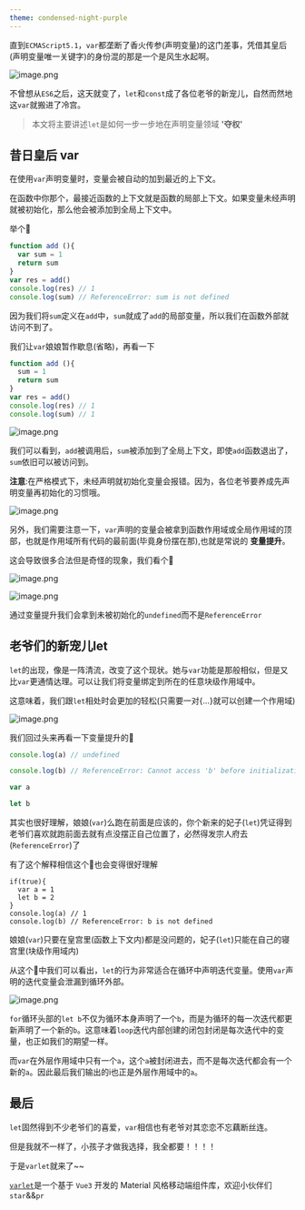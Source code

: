 ```yaml
---
theme: condensed-night-purple
---
```



直到`ECMAScript5.1`，`var`都垄断了香火传参(声明变量)的这门差事，凭借其皇后(声明变量唯一关键字)的身份混的那是一个是风生水起啊。

![image.png](1.png)

不曾想从`ES6`之后，这天就变了，`let`和`const`成了各位老爷的新宠儿，自然而然地这`var`就搬进了冷宫。

> 本文将主要讲述`let`是如何一步一步地在声明变量领域 **'夺权'**


<!-- more -->



## 昔日皇后 var

在使用`var`声明变量时，变量会被自动的加到最近的上下文。

在函数中你那个，最接近函数的上下文就是函数的局部上下文。如果变量未经声明就被初始化，那么他会被添加到全局上下文中。

举个🌰

```js
function add (){
  var sum = 1
  return sum
}
var res = add()
console.log(res) // 1
console.log(sum) // ReferenceError: sum is not defined
```
因为我们将`sum`定义在`add`中，`sum`就成了`add`的局部变量，所以我们在函数外部就访问不到了。

我们让`var`娘娘暂作歇息(省略)，再看一下

```js
function add (){
  sum = 1
  return sum
}
var res = add()
console.log(res) // 1
console.log(sum) // 1
```

![image.png](2.png)

我们可以看到，`add`被调用后，`sum`被添加到了全局上下文，即使`add`函数退出了，`sum`依旧可以被访问到。

**注意**:在严格模式下，未经声明就初始化变量会报错。因为，各位老爷要养成先声明变量再初始化的习惯哦。

![image.png](3.png)


另外，我们需要注意一下，`var`声明的变量会被拿到函数作用域或全局作用域的顶部，也就是作用域所有代码的最前面(毕竟身份摆在那),也就是常说的 **变量提升**。

这会导致很多合法但是奇怪的现象，我们看个🌰

![image.png](4.png)


![image.png](5.png)

通过变量提升我们会拿到未被初始化的`undefined`而不是`ReferenceError`


## 老爷们的新宠儿let

`let`的出现，像是一阵清流，改变了这个现状。她与`var`功能是那般相似，但是又比`var`更通情达理。可以让我们将变量绑定到所在的任意块级作用域中。

这意味着，我们跟`let`相处时会更加的轻松(只需要一对{...}就可以创建一个作用域)

![image.png](6.png)


我们回过头来再看一下变量提升的🌰

```js
console.log(a) // undefined

console.log(b) // ReferenceError: Cannot access 'b' before initialization

var a

let b
```

其实也很好理解，娘娘(`var`)么跑在前面是应该的，你个新来的妃子(`let`)凭证得到老爷们喜欢就跑前面去就有点没摆正自己位置了，必然得发宗人府去(`ReferenceError`)了


有了这个解释相信这个🌰也会变得很好理解

```
if(true){
  var a = 1
  let b = 2
}
console.log(a) // 1
console.log(b) // ReferenceError: b is not defined
```

娘娘(`var`)只要在皇宫里(函数上下文内)都是没问题的，妃子(`let`)只能在自己的寝宫里(块级作用域内)

从这个🌰中我们可以看出，`let`的行为非常适合在循环中声明迭代变量。使用`var`声明的迭代变量会泄漏到循环外部。

![image.png](7.png)

`for`循环头部的`let b`不仅为循环本身声明了一个`b`，而是为循环的每一次迭代都更新声明了一个新的`b`。这意味着`loop`迭代内部创建的闭包封闭是每次迭代中的变量，也正如我们的期望一样。

而`var`在外层作用域中只有一个`a`，这个`a`被封闭进去，而不是每次迭代都会有一个新的`a`。因此最后我们输出的i也正是外层作用域中的`a`。


## 最后

`let`固然得到不少老爷们的喜爱，`var`相信也有老爷对其恋恋不忘藕断丝连。

但是我就不一样了，小孩子才做我选择，我全都要！！！！

于是`varlet`就来了~~

[`varlet`](https://github.com/varletjs/varlet)是一个基于 `Vue3` 开发的 Material 风格移动端组件库，欢迎小伙伴们`star`&&`pr`





















